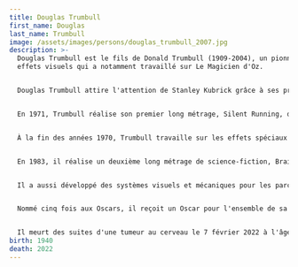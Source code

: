 ```yaml
---
title: Douglas Trumbull
first_name: Douglas
last_name: Trumbull
image: /assets/images/persons/douglas_trumbull_2007.jpg
description: >-
  Douglas Trumbull est le fils de Donald Trumbull (1909-2004), un pionnier des
  effets visuels qui a notamment travaillé sur Le Magicien d'Oz.


  Douglas Trumbull attire l'attention de Stanley Kubrick grâce à ses premiers travaux avec la NASA et le réalisateur Con Pederson. Kubrick l'engage pour la réalisation des effets spéciaux de son film 2001, l'Odyssée de l'espace. Entre autres techniques qu'il met au point pour le film, Trumbull adapte le Slit-scan (technique mécanique permettant d'obtenir des animations psychédéliques) pour ce film.


  En 1971, Trumbull réalise son premier long métrage, Silent Running, dans lequel il utilise un certain nombre de techniques visuelles et mécaniques développées pour 2001 mais non utilisés. Les critiques acclament le film mais le public ne suit pas, certainement en raison d'une faible publicité.


  À la fin des années 1970, Trumbull travaille sur les effets spéciaux des films Rencontres du troisième type (1977) et Star Trek, le film (1979). En 1981, il est superviseur des effets visuels sur le film Blade Runner (sorti en salles, aux États-Unis, en 1982).


  En 1983, il réalise un deuxième long métrage de science-fiction, Brainstorm. Pour ce film, il invente le procédé Showscan, un système qui a pour effet d’améliorer très sensiblement la netteté et la luminosité de l’image et d’accroître de façon spectaculaire le sentiment de réalité et de profondeur. Le film est malheureusement entaché par la mort de Natalie Wood et a peu de succès en salles.


  Il a aussi développé des systèmes visuels et mécaniques pour les parcs thématiques avec des attractions comme Retour vers le futur pour Universal Studios ou Star Tours pour Disneyland.


  Nommé cinq fois aux Oscars, il reçoit un Oscar pour l'ensemble de sa carrière artistique. Le génie et le talent de Douglas Trumbull sont aujourd'hui reconnus et les films de science-fiction qu'il a réalisés sont considérés comme des modèles du genre.


  Il meurt des suites d'une tumeur au cerveau le 7 février 2022 à l'âge de 79 ans
birth: 1940
death: 2022
---
```

